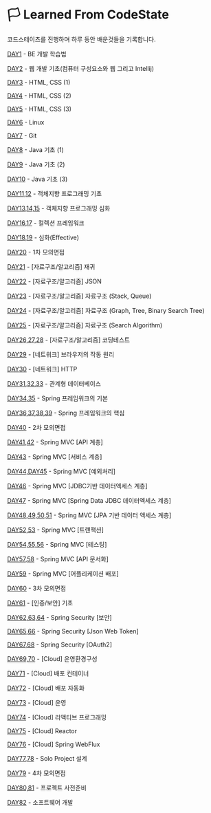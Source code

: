 # 🏳 Learned From CodeState 

코드스테이츠를 진행하며 하루 동안 배운것들을 기록합니다.


[DAY1](https://github.com/Shaa-code/Today-I-Learned/blob/main/CodeStates/BackEnd/DAY1.md) - BE 개발 학습법

[DAY2](https://github.com/Shaa-code/Today-I-Learned/blob/main/CodeStates/BackEnd/DAY2.md) - 웹 개발 기초(컴퓨터 구성요소와 웹 그리고 Intellij)

[DAY3](https://github.com/Shaa-code/Today-I-Learned/blob/main/CodeStates/BackEnd/DAY3.md) - HTML, CSS (1)

[DAY4](https://github.com/Shaa-code/Today-I-Learned/blob/main/CodeStates/BackEnd/DAY4.md) - HTML, CSS (2)

[DAY5](https://github.com/Shaa-code/Today-I-Learned/blob/main/CodeStates/BackEnd/DAY5.md) - HTML, CSS (3)

[DAY6](https://github.com/Shaa-code/Today-I-Learned/blob/main/CodeStates/BackEnd/DAY6.md) - Linux

[DAY7](https://github.com/Shaa-code/Today-I-Learned/blob/main/CodeStates/BackEnd/DAY7.md) - Git

[DAY8](https://github.com/Shaa-code/Today-I-Learned/blob/main/CodeStates/BackEnd/DAY8.md) - Java 기초 (1)

[DAY9](https://github.com/Shaa-code/Today-I-Learned/blob/main/CodeStates/BackEnd/DAY9.md) - Java 기초 (2)

[DAY10](https://github.com/Shaa-code/Today-I-Learned/blob/main/CodeStates/BackEnd/DAY10.md) - Java 기초 (3)

[DAY11,12](https://github.com/Shaa-code/Today-I-Learned/blob/main/%EC%9E%90%EB%B0%94/%EC%9E%90%EB%B0%94%EC%9D%98%20%EC%A0%95%EC%84%9D/%EA%B0%9D%EC%B2%B4%EC%A7%80%ED%96%A5%20%ED%94%84%EB%A1%9C%EA%B7%B8%EB%9E%98%EB%B0%8D1.md) - 객체지향 프로그래밍 기초

[DAY13,14,15](https://github.com/Shaa-code/Today-I-Learned/blob/main/%EC%9E%90%EB%B0%94/%EC%9E%90%EB%B0%94%EC%9D%98%20%EC%A0%95%EC%84%9D/%EA%B0%9D%EC%B2%B4%EC%A7%80%ED%96%A5%20%ED%94%84%EB%A1%9C%EA%B7%B8%EB%9E%98%EB%B0%8D2.md) - 객체지향 프로그래밍 심화

[DAY16,17](https://github.com/Shaa-code/Today-I-Learned/blob/main/CodeStates/BackEnd/DAY16,17.md) - 컬렉션 프레임워크

[DAY18,19](https://github.com/Shaa-code/Today-I-Learned/blob/main/CodeStates/BackEnd/DAY19.md) - 심화(Effective)

[DAY20](https://peaceofm1nd.tistory.com/172) - 1차 모의면접

[DAY21](https://github.com/Shaa-code/Today-I-Learned/blob/main/CodeStates/BackEnd/DAY21.md) - \[자료구조/알고리즘\] 재귀

[DAY22](https://github.com/Shaa-code/Today-I-Learned/blob/main/CodeStates/BackEnd/DAY22.md) - \[자료구조/알고리즘\] JSON

[DAY23](https://github.com/Shaa-code/Today-I-Learned/blob/main/CodeStates/BackEnd/DAY23.md) - \[자료구조/알고리즘\] 자료구조 (Stack, Queue)

[DAY24](https://github.com/Shaa-code/Today-I-Learned/blob/main/CodeStates/BackEnd/DAY24.md) - \[자료구조/알고리즘\] 자료구조 (Graph, Tree, Binary Search Tree)

[DAY25](https://github.com/Shaa-code/Today-I-Learned/blob/main/CodeStates/BackEnd/DAY25.md) - \[자료구조/알고리즘\] 자료구조 (Search Algorithm)

[DAY26,27,28](https://github.com/Shaa-code/Today-I-Learned/blob/main/CodeStates/BackEnd/DAY26,27,28.md) - \[자료구조/알고리즘\] 코딩테스트

[DAY29](https://github.com/Shaa-code/Today-I-Learned/blob/main/Network/%EB%AA%A8%EB%93%A0%20%EA%B0%9C%EB%B0%9C%EC%9E%90%EB%A5%BC%20%EC%9C%84%ED%95%9C%20HTTP%EC%9B%B9%20%EA%B8%B0%EB%B3%B8%EC%A7%80%EC%8B%9D.md) - \[네트워크\] 브라우저의 작동 원리

[DAY30](https://github.com/Shaa-code/Today-I-Learned/blob/main/CodeStates/BackEnd/DAY30.md) - \[네트워크\] HTTP

[DAY31,32,33](https://github.com/Shaa-code/Today-I-Learned/blob/main/CodeStates/BackEnd/DAY31,32,33.md) - 관계형 데이터베이스

[DAY34,35](https://github.com/Shaa-code/Today-I-Learned/blob/main/CodeStates/BackEnd/DAY34,35.md) - Spring 프레임워크의 기본

[DAY36,37,38,39](https://github.com/Shaa-code/Today-I-Learned/blob/main/CodeStates/BackEnd/DAY36,37,38,39.md) - Spring 프레임워크의 핵심

[DAY40](https://peaceofm1nd.tistory.com/222) - 2차 모의면접

[DAY41,42](https://github.com/Shaa-code/Today-I-Learned/blob/main/CodeStates/BackEnd/DAY41,42.md) - Spring MVC [API 계층]

[DAY43](https://github.com/Shaa-code/Today-I-Learned/blob/main/CodeStates/BackEnd/DAY43.md) - Spring MVC [서비스 계층]

[DAY44,DAY45](https://github.com/Shaa-code/Today-I-Learned/blob/main/CodeStates/BackEnd/DAY44,DAY45.md) - Spring MVC [예외처리]

[DAY46](https://github.com/Shaa-code/Today-I-Learned/blob/main/CodeStates/BackEnd/DAY46.md) - Spring MVC [JDBC기반 데이터엑세스 계층]

[DAY47](https://github.com/Shaa-code/Today-I-Learned/blob/main/CodeStates/BackEnd/DAY47.md) - Spring MVC [Spring Data JDBC 데이터엑세스 계층]

[DAY48,49,50,51](https://github.com/Shaa-code/Today-I-Learned/blob/main/CodeStates/BackEnd/DAY48,49,50,51.md) - Spring MVC [JPA 기반 데이터 액세스 계층]

[DAY52,53](https://github.com/Shaa-code/Today-I-Learned/blob/main/CodeStates/BackEnd/DAY52,53.md) - Spring MVC [트랜잭션]

[DAY54,55,56](https://github.com/Shaa-code/Today-I-Learned/blob/main/CodeStates/BackEnd/DAY54,55,56.md) - Spring MVC [테스팅]

[DAY57,58](https://github.com/Shaa-code/Today-I-Learned/blob/main/CodeStates/BackEnd/DAY57,58.md) - Spring MVC [API 문서화]

[DAY59](https://github.com/Shaa-code/Today-I-Learned/blob/main/CodeStates/BackEnd/DAY59.md) - Spring MVC [어플리케이션 배포]

[DAY60](https://peaceofm1nd.tistory.com/260?category=1022090) - 3차 모의면접

[DAY61](https://github.com/Shaa-code/Today-I-Learned/blob/main/CodeStates/BackEnd/DAY61.md) - [인증/보안] 기초

[DAY62,63,64](https://github.com/Shaa-code/Today-I-Learned/blob/main/CodeStates/BackEnd/DAY62,63,64.md) - Spring Security [보안]

[DAY65,66](https://github.com/Shaa-code/Today-I-Learned/blob/main/CodeStates/BackEnd/DAY65,66.md) - Spring Security [Json Web Token]

[DAY67,68](https://github.com/Shaa-code/Today-I-Learned/blob/main/CodeStates/BackEnd/DAY67,68.md) - Spring Security [OAuth2]

[DAY69,70](https://github.com/Shaa-code/Today-I-Learned/blob/main/CodeStates/BackEnd/DAY69,70.md) - [Cloud] 운영환경구성

[DAY71](https://github.com/Shaa-code/Today-I-Learned/blob/main/CodeStates/BackEnd/DAY71.md) - [Cloud] 배포 컨테이너

[DAY72](https://github.com/Shaa-code/Today-I-Learned/blob/main/CodeStates/BackEnd/DAY72.md) - [Cloud] 배포 자동화

[DAY73](https://github.com/Shaa-code/Today-I-Learned/blob/main/CodeStates/BackEnd/DAY73.md) - [Cloud] 운영 

[DAY74](https://github.com/Shaa-code/Today-I-Learned/blob/main/CodeStates/BackEnd/DAY74.md) - [Cloud] 리액티브 프로그래밍

[DAY75](https://github.com/Shaa-code/Today-I-Learned/blob/main/CodeStates/BackEnd/DAY75.md) - [Cloud] Reactor

[DAY76](https://github.com/Shaa-code/Today-I-Learned/blob/main/CodeStates/BackEnd/DAY76.md) - [Cloud] Spring WebFlux

[DAY77,78](https://github.com/Shaa-code/solo-project) - Solo Project 설계

[DAY79](https://peaceofm1nd.tistory.com/297) - 4차 모의면접

[DAY80,81](https://github.com/Shaa-code/Today-I-Learned/blob/main/CodeStates/BackEnd/DAY80,81.md) - 프로젝트 사전준비

[DAY82](https://github.com/Shaa-code/Today-I-Learned/blob/main/CodeStates/BackEnd/DAY80,81.md) - 소프트웨어 개발 

